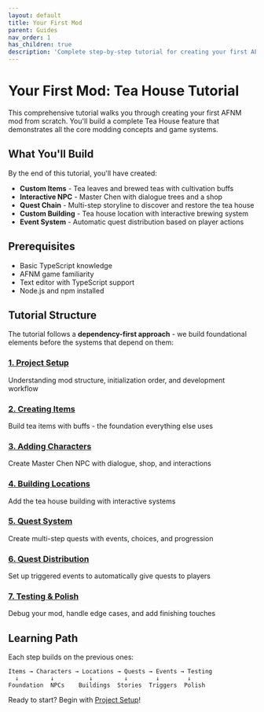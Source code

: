```yaml
---
layout: default
title: Your First Mod
parent: Guides
nav_order: 1
has_children: true
description: 'Complete step-by-step tutorial for creating your first AFNM mod'
---
```


# Your First Mod: Tea House Tutorial

This comprehensive tutorial walks you through creating your first AFNM mod from scratch. You'll build a complete Tea House feature that demonstrates all the core modding concepts and game systems.

## What You'll Build

By the end of this tutorial, you'll have created:

- **Custom Items** - Tea leaves and brewed teas with cultivation buffs
- **Interactive NPC** - Master Chen with dialogue trees and a shop
- **Quest Chain** - Multi-step storyline to discover and restore the tea house
- **Custom Building** - Tea house location with interactive brewing system
- **Event System** - Automatic quest distribution based on player actions

## Prerequisites

- Basic TypeScript knowledge
- AFNM game familiarity
- Text editor with TypeScript support
- Node.js and npm installed

## Tutorial Structure

The tutorial follows a **dependency-first approach** - we build foundational elements before the systems that depend on them:

### [1. Project Setup](01-project-setup.md)

Understanding mod structure, initialization order, and development workflow

### [2. Creating Items](02-creating-items.md)

Build tea items with buffs - the foundation everything else uses

### [3. Adding Characters](03-adding-characters.md)

Create Master Chen NPC with dialogue, shop, and interactions

### [4. Building Locations](04-building-locations.md)

Add the tea house building with interactive systems

### [5. Quest System](05-quest-system.md)

Create multi-step quests with events, choices, and progression

### [6. Quest Distribution](06-quest-distribution.md)

Set up triggered events to automatically give quests to players

### [7. Testing & Polish](07-testing-polish.md)

Debug your mod, handle edge cases, and add finishing touches

## Learning Path

Each step builds on the previous ones:

```
Items → Characters → Locations → Quests → Events → Testing
  ↓         ↓          ↓         ↓        ↓        ↓
Foundation  NPCs    Buildings  Stories  Triggers  Polish
```

Ready to start? Begin with [Project Setup](01-project-setup.md)!
